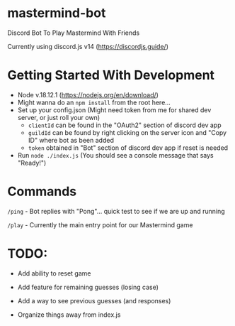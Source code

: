 # mastermind-bot

Discord Bot To Play Mastermind With Friends

Currently using discord.js v14 (https://discordjs.guide/)


# Getting Started With Development

- Node v.18.12.1 (https://nodejs.org/en/download/)
- Might wanna do an `npm install` from the root here...
- Set up your config.json (Might need token from me for shared dev server, or just roll your own)
    - `clientId` can be found in the "OAuth2" section of discord dev app
    - `guildId` can be found by right clicking on the server icon and "Copy ID" where bot as been added
    - `token` obtained in "Bot" section of discord dev app if reset is needed
- Run `node ./index.js` (You should see a console message that says "Ready!")

# Commands 

`/ping` - Bot replies with "Pong"... quick test to see if we are up and running

`/play` - Currently the main entry point for our Mastermind game

# TODO: 

- Add ability to reset game

- Add feature for remaining guesses (losing case)

- Add a way to see previous guesses (and responses)

- Organize things away from index.js
